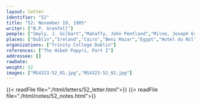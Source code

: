 ```yaml
---
layout: letter
identifier: "52"
title: "52: November 19, 1905"
writer: ["B.P. Grenfell"]
people: ["Smyly, J. Gilbart","Mahaffy, John Pentland","Milne, Joseph Grafton","Grenfell, Bernard Pyne"]
places: ["Dublin","Ireland","Cairo","Beni Mazar","Egypt","Hotel du Nil"]
organizations: ["Trinity College Dublin"]
references: ["The Hibeh Papyri, Part I"]
addressee: []
rawDate: 
weight: 52
images: ["MS4323-52_01.jpg","MS4323-52_02.jpg"]
---
```

{{< readFile file="./html/letters/52_letter.html">}}
{{< readFile file="./html/notes/52_notes.html">}}